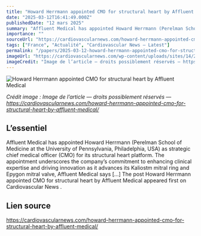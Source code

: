 ```yaml
---
title: "Howard Herrmann appointed CMO for structural heart by Affluent Medical"
date: "2025-03-12T16:41:49.000Z"
publishedDate: "12 mars 2025"
summary: "Affluent Medical has appointed Howard Herrmann (Perelman School of Medicine at the University of Pennsylvania, Philadelphia, USA) as strategic chief medical officer (CMO) for its structural heart platform. The appointment underscores the company’s commitment to enhancing clinical expertise and driving innovation as it advances its Kaliostm mitral ring and Epygon mitral valve, Affluent Medical says [&#8230;] The post Howard Herrmann appointed CMO for structural heart by Affluent Medical appeared first on Cardiovascular News ."
importance: ""
sourceUrl: "https://cardiovascularnews.com/howard-herrmann-appointed-cmo-for-structural-heart-by-affluent-medical/"
tags: ["France", "Actualité", "Cardiovascular News — Latest"]
permalink: "/papers/2025-03-12-howard-herrmann-appointed-cmo-for-structural-heart-by-affluent-medical"
imageUrl: "https://cardiovascularnews.com/wp-content/uploads/sites/14/2024/04/20240407_bp_ACC_060-scaled.jpg"
imageCredit: "Image de l’article — droits possiblement réservés — https://cardiovascularnews.com/howard-herrmann-appointed-cmo-for-structural-heart-by-affluent-medical/"
---
```


![Howard Herrmann appointed CMO for structural heart by Affluent Medical](https://cardiovascularnews.com/wp-content/uploads/sites/14/2024/04/20240407_bp_ACC_060-scaled.jpg)

*Crédit image : Image de l’article — droits possiblement réservés — https://cardiovascularnews.com/howard-herrmann-appointed-cmo-for-structural-heart-by-affluent-medical/*

## L’essentiel

Affluent Medical has appointed Howard Herrmann (Perelman School of Medicine at the University of Pennsylvania, Philadelphia, USA) as strategic chief medical officer (CMO) for its structural heart platform. The appointment underscores the company’s commitment to enhancing clinical expertise and driving innovation as it advances its Kaliostm mitral ring and Epygon mitral valve, Affluent Medical says [&#8230;] The post Howard Herrmann appointed CMO for structural heart by Affluent Medical appeared first on Cardiovascular News .

## Lien source

https://cardiovascularnews.com/howard-herrmann-appointed-cmo-for-structural-heart-by-affluent-medical/
